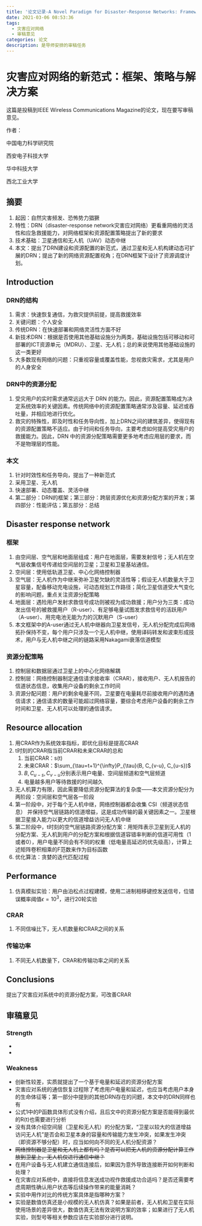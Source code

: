 ```yaml
---
title: '论文记录-A Novel Paradigm for Disaster-Response Networks: Framework, Strategy and Solution'
date: 2021-03-06 08:53:36
tags: 
  - 灾害应对网络
  - 审稿意见
categories: 论文
description: 是导师安排的审稿任务
---
```


# 灾害应对网络的新范式：框架、策略与解决方案

这篇是投稿到IEEE Wireless Communications Magazine的论文，现在要写审稿意见。

作者：

中国电力科学研究院

西安电子科技大学

华中科技大学

西北工业大学

## 摘要

1. 起因：自然灾害频发、恐怖势力猖獗
2. 特性：DRN（disaster-response network灾害应对网络）更看重网络的灵活性和应急救援能力，对网络框架和资源配置策略提出了新的要求
3. 技术基础：卫星通信和无人机（UAV）动态中继
4. 本文：提出了DRN建设和资源配置的新范式，通过卫星和无人机构建动态可扩展的DRN；提出了新的网络资源配置视角；在DRN框架下设计了资源调度计划。

## Introduction

### DRN的结构

1. 需求：快速恢复通信，为救灾提供前提，提高救援效率
2. 关键问题：个人安全
3. 传统DRN：在快速部署和网络灵活性方面不好
4. 新技术DRN：根据是否使用其他基础设施分为两类，基础设施包括可移动和可部署的ICT资源单元（MDRU）、卫星、无人机；总的来说使用其他基础设施的这一类更好
5. 大多数现有网络的问题：只重视容量或覆盖性能，忽视救灾需求，尤其是用户的人身安全

### DRN中的资源分配

1. 受灾用户的实时需求通常远远大于 DRN 的能力。因此，资源配置策略成为决定系统效率的关键因素。传统网络中的资源配置策略通常涉及容量、延迟或吞吐量，并相应地进行优化。
2. 救灾的特殊性，即及时性和任务导向性，加上DRN之间的建筑差异，使得现有的资源配置策略不适应。由于时间和任务导向，主要考虑如何提高受灾用户的救援能力。因此，DRN 中的资源分配策略需要更多地考虑应用层的要求，而不是物理层的性能。

### 本文

1. 针对时效性和任务导向，提出了一种新范式
2. 采用卫星、无人机
3. 快速部署、动态覆盖、灵活中继
4. 第二部分：DRN的框架；第三部分：跨层资源优化和资源分配方案的开发；第四部分：性能评估；第五部分：总结

## Disaster response network

### 框架

1. 由空间层、空气层和地面层组成：用户在地面层，需要发射信号；无人机在空气层收集信号传递给空间层的卫星；卫星和卫星基站通信。
2. 空间层：使用低轨道卫星、中心化网络控制器
3. 空气层：无人机作为中继来弥补卫星欠缺的灵活性等；假设无人机数量大于卫星容量，配备移动充电设施，可动态规划工作路径；简化卫星信道受大气变化的影响问题，重点关注资源分配策略
4. 地面层：遇险用户发射求救信号成功则被视为成功救援；用户分为三类：成功发出信号的被救援用户（R-user）、有足够电量试图发求救信号的活跃用户（A-user）、用完电池无能为力的沉默用户（S-user）
5. 本文框架中的A-user通过无人机中继器向卫星发信号，无人机分配完成后网络拓扑保持不变，每个用户只涉及一个无人机中继，使用译码转发和波束形成技术，用户与无人机中继之间的链路采用Nakagami衰落信道模型

### 资源分配策略

1. 控制层和数据层通过卫星上的中心化网络解耦
2. 控制层：网络控制器制定通信请求接收率（CRAR），接收用户、无人机报告的信道状态信息，收集用户设备的剩余工作时间
3. 资源分配问题：用户的剩余电量不同，卫星要在电量耗尽前接收用户的遇险通信请求；通信请求的数量可能超过网络容量，要综合考虑用户设备的剩余工作时间和卫星、无人机可以处理的通信请求。

## Resource allocation

1. 用CRAR作为系统效率指标，即优化目标是提高CRAR
2. t时刻的CRAR指当前CRAR和未来CRAR的总和
   1. 当前CRAR：s(t)
   2. 未来CRAR：$\sum_{\tau=t+1}^{\infty}P_{\tau}(B, C_{v-u}, C_{u-s})$
   3. $B, C_{u-s},C_{v-u}$分别表示用户电量、空间层频道和空气层频道
   4. 电量越多用户等待救援的时间越久
3. 无人机算力有限，因此需要降低资源分配算法的复杂度——本文资源分配分为两阶段：空间层和空气层各一阶段
4. 第一阶段中，对于每个无人机中继，网络控制器都会收集 CSI（频道状态信息） 并保持空气层链路的信道增益，这是成功传输的最关键因素之一。卫星根据卫星接入能力以更大的信道增益访问无人机中继
5. 第二阶段中，t时刻的空气层链路资源分配方案：用矩阵表示卫星到无人机的分配方案、无人机到用户的分配方案和根据信道容错率判断的信道可用性（1或者0），用户电量不同会有不同的权重（低电量高延迟的优先级高），计算上述矩阵卷积相乘的F范数来作为目标函数
6. 优化算法：贪婪的迭代匹配过程

## Performance

1. 仿真模拟实验：用户由泊松点过程建模，使用二进制相移键控发送信号，位错误概率阈值$\epsilon=10^3$，进行20轮实验

### CRAR

1. 不同信噪比下，无人机数量和CRAR之间的关系

### 传输功率

1. 不同无人机数量下，CRAR和传输功率之间的关系

## Conclusions

提出了灾害应对系统中的资源分配方案，可改善CRAR

## 审稿意见

### Strength

+ 

+ 

### Weakness

- 创新性较差，实质就提出了一个基于电量和延迟的资源分配方案
- 灾害应对系统的通信恢复过程除了考虑用户电量和延迟，也应当考虑用户本身的生命体征等；第一部分中提到的其他DRN存在的问题，本文中的DRN同样也有
- 公式1中的P函数具体形式没有介绍，且后文中的资源分配方案是否能得到最优的R(t)也需要进行分析
- 没有具体介绍空间层（卫星和无人机）的分配方案，“卫星以较大的信道增益访问无人机”是否会和卫星本身的容量和传输能力发生冲突，如果发生冲突（即资源不够分配）时，应当如何向不同的无人机分配资源？
- ~~网络控制器是卫星和无人机上都有吗？是否可以把无人机的资源分配计算工作放到卫星上，无人机仅进行通信中继？~~
- 在用户设备与无人机建立通信连接后，如果因为意外导致连接断开如何判断和处理？
- 在灾害应对系统中，直接将信息发送成功视作救援成功合适吗？是否还需要考虑周期性确认用户状态等后续操作带来的能量消耗？
- 实验中用作对比的传统方案具体是指哪种方案？
- 实验是数值仿真还是小规模的无人机仿真？如果是前者，无人机和卫星在实际使用场景的差异很大，数值仿真无法有效说明方案的效率；如果进行了无人机实验，则型号等相关参数应该在实验部分进行说明。
